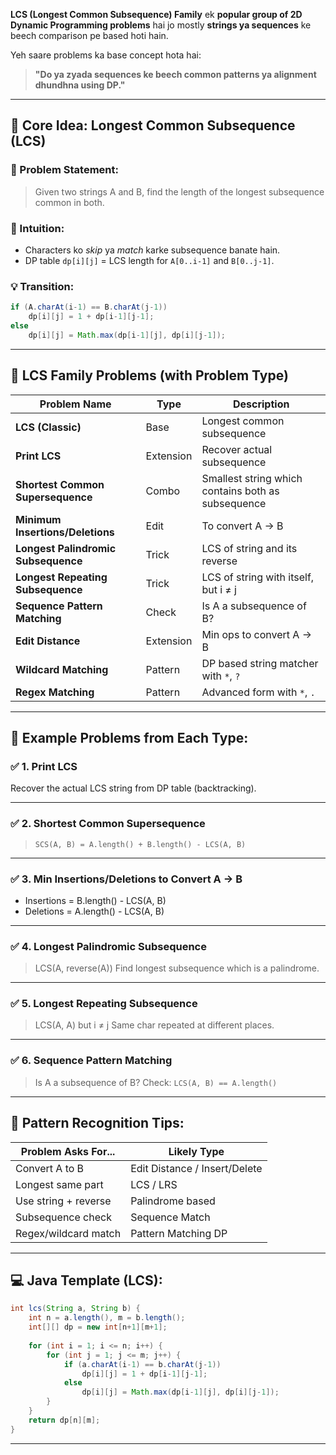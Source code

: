 **LCS (Longest Common Subsequence) Family** ek **popular group of 2D Dynamic Programming problems** hai jo mostly **strings ya sequences** ke beech comparison pe based hoti hain.

Yeh saare problems ka base concept hota hai:

> **"Do ya zyada sequences ke beech common patterns ya alignment dhundhna using DP."**

---

## 🌟 **Core Idea: Longest Common Subsequence (LCS)**

### 🔹 Problem Statement:

> Given two strings A and B, find the length of the longest subsequence common in both.

### 🧠 Intuition:

* Characters ko *skip* ya *match* karke subsequence banate hain.
* DP table `dp[i][j]` = LCS length for `A[0..i-1]` and `B[0..j-1]`.

### 💡 Transition:

```java
if (A.charAt(i-1) == B.charAt(j-1))
    dp[i][j] = 1 + dp[i-1][j-1];
else
    dp[i][j] = Math.max(dp[i-1][j], dp[i][j-1]);
```

---

## 🧬 **LCS Family Problems** (with Problem Type)

| Problem Name                        | Type      | Description                                        |
| ----------------------------------- | --------- | -------------------------------------------------- |
| **LCS (Classic)**                   | Base      | Longest common subsequence                         |
| **Print LCS**                       | Extension | Recover actual subsequence                         |
| **Shortest Common Supersequence**   | Combo     | Smallest string which contains both as subsequence |
| **Minimum Insertions/Deletions**    | Edit      | To convert A → B                                   |
| **Longest Palindromic Subsequence** | Trick     | LCS of string and its reverse                      |
| **Longest Repeating Subsequence**   | Trick     | LCS of string with itself, but i ≠ j               |
| **Sequence Pattern Matching**       | Check     | Is A a subsequence of B?                           |
| **Edit Distance**                   | Extension | Min ops to convert A → B                           |
| **Wildcard Matching**               | Pattern   | DP based string matcher with `*`, `?`              |
| **Regex Matching**                  | Pattern   | Advanced form with `*`, `.`                        |

---

## 📌 Example Problems from Each Type:

### ✅ 1. **Print LCS**

Recover the actual LCS string from DP table (backtracking).

---

### ✅ 2. **Shortest Common Supersequence**

> `SCS(A, B) = A.length() + B.length() - LCS(A, B)`

---

### ✅ 3. **Min Insertions/Deletions to Convert A → B**

* Insertions = B.length() - LCS(A, B)
* Deletions = A.length() - LCS(A, B)

---

### ✅ 4. **Longest Palindromic Subsequence**

> LCS(A, reverse(A))
> Find longest subsequence which is a palindrome.

---

### ✅ 5. **Longest Repeating Subsequence**

> LCS(A, A) but i ≠ j
> Same char repeated at different places.

---

### ✅ 6. **Sequence Pattern Matching**

> Is A a subsequence of B?
> Check: `LCS(A, B) == A.length()`

---

## 🧠 Pattern Recognition Tips:

| Problem Asks For...  | Likely Type                   |
| -------------------- | ----------------------------- |
| Convert A to B       | Edit Distance / Insert/Delete |
| Longest same part    | LCS / LRS                     |
| Use string + reverse | Palindrome based              |
| Subsequence check    | Sequence Match                |
| Regex/wildcard match | Pattern Matching DP           |

---

## 💻 Java Template (LCS):

```java
int lcs(String a, String b) {
    int n = a.length(), m = b.length();
    int[][] dp = new int[n+1][m+1];
    
    for (int i = 1; i <= n; i++) {
        for (int j = 1; j <= m; j++) {
            if (a.charAt(i-1) == b.charAt(j-1))
                dp[i][j] = 1 + dp[i-1][j-1];
            else
                dp[i][j] = Math.max(dp[i-1][j], dp[i][j-1]);
        }
    }
    return dp[n][m];
}
```

---
